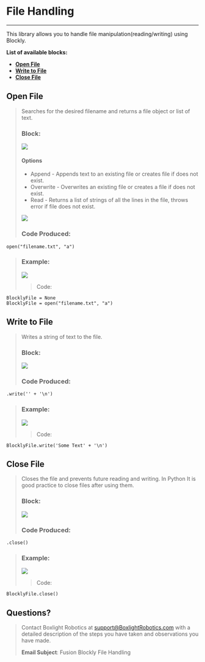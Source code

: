 # **File Handling**
-----
This library allows you to handle file manipulation(reading/writing) using Blockly.

**List of available blocks:**  

* [**Open File**](Blk_File_Handling.md#open-file)
* [**Write to File**](Blk_File_Handling.md#write-to-file)
* [**Close File**](Blk_File_Handling.md#close-file)

## **Open File**
>Searches for the desired filename and returns a file object or list of text.
>    
>### Block:
>
><img src="../img/Intermediate_Blocks/FileHandling/BlocklyFileOpenBlock.png">
>
>#### Options
> - Append - Appends text to an existing file or creates file if does not exist.
> - Overwrite - Overwrites an existing file or creates a file if does not exist.
> - Read - Returns a list of strings of all the lines in the file, throws error if file does not exist.
><img src="../img/Intermediate_Blocks/FileHandling/BlocklyFileOpenOptions.png">
>
>
>### Code Produced:
>
>>
	open("filename.txt", "a")
    
>### Example:
>
><img src="../img/Intermediate_Blocks/FileHandling/BlocklyFileOpenBlockAssignment.png">
>
>>Code:
>>>   
    BlocklyFile = None
	BlocklyFile = open("filename.txt", "a")

## **Write to File**
>Writes a string of text to the file.
>    
>### Block:
>
><img src="../img/Intermediate_Blocks/FileHandling/BlocklyFileWriteBlock.png">
>
>### Code Produced:
>
>>
	.write('' + '\n')
    
>### Example:
>
><img src="../img/Intermediate_Blocks/FileHandling/BlocklyFileWriteExample.png">
>
>>Code:
>>>   
	BlocklyFile.write('Some Text' + '\n')

## **Close File**
>Closes the file and prevents future reading and writing. In Python It is good practice to close files after using them.
>    
>### Block:
>
><img src="../img/Intermediate_Blocks/FileHandling/BlocklyFileCloseBlock.png">
>
>### Code Produced:
>
>>
	.close()
    
>### Example:
>
><img src="../img/Intermediate_Blocks/FileHandling/BlocklyFileCloseExample.png">
>
>>Code:
>>>   
	BlocklyFile.close()

## **Questions?**
>Contact Boxlight Robotics at [support@BoxlightRobotics.com](mailto:support@BoxlightRobotics.com) with a detailed description of the steps you have taken and observations you have made.
>
>**Email Subject**: Fusion Blockly File Handling